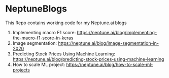 # NeptuneBlogs
This Repo contains working code for my Neptune.ai blogs
1. Implementing macro F1 score: https://neptune.ai/blog/implementing-the-macro-f1-score-in-keras
2. Image segmentation: https://neptune.ai/blog/image-segmentation-in-2020
3. Predicting Stock Prices Using Machine Learning: https://neptune.ai/blog/predicting-stock-prices-using-machine-learning
4. How to scale ML project: https://neptune.ai/blog/how-to-scale-ml-projects
